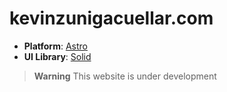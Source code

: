 # kevinzunigacuellar.com

- **Platform**: [Astro](https://astro.build/)
- **UI Library**: [Solid](https://www.solidjs.com/)

> **Warning**
> This website is under development
